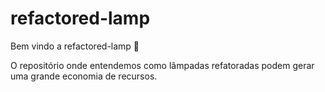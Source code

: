 # refactored-lamp

Bem vindo a refactored-lamp :tada:

O repositório onde entendemos como lâmpadas refatoradas podem gerar uma grande economia de recursos.
